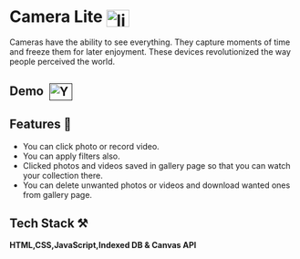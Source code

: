 # Camera Lite <a href="https://cameralite.netlify.app" target="_blank"><img align="center" src="../../../../../Readme/Icons/icons8-external-link-64.png" alt="live link" height="30" width="40" /></a>

Cameras have the ability to see everything. They capture moments of time and freeze them for later enjoyment. These devices revolutionized the way people perceived the world.


## Demo &nbsp;<a href="" target="_blank"><img align="center" src="https://raw.githubusercontent.com/rahuldkjain/github-profile-readme-generator/master/src/images/icons/Social/youtube.svg" alt="Youtube" height="30" width="40" /></a>




## Features 📝

- You can click photo or record video.
- You can apply filters also.
- Clicked photos and videos saved in gallery page so that you can watch your collection there.
- You can delete unwanted photos or videos and download wanted ones from gallery page.


## Tech Stack ⚒

**HTML,CSS,JavaScript,Indexed DB & Canvas API**
